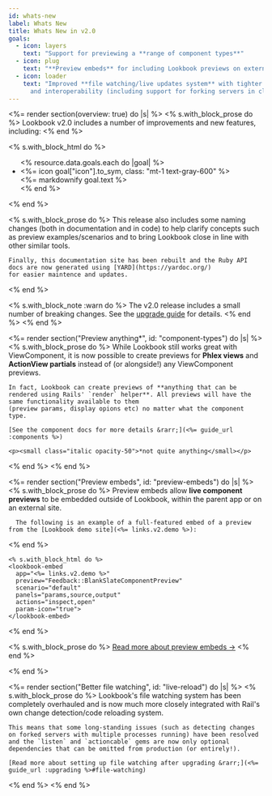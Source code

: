 ```yaml
---
id: whats-new
label: Whats New
title: Whats New in v2.0
goals: 
  - icon: layers
    text: "Support for previewing a **range of component types**"
  - icon: plug
    text: "**Preview embeds** for including Lookbook previews on external sites"
  - icon: loader
    text: "Improved **file watching/live updates system** with tighter Rails integration to improve reliability
      and interoperability (including support for forking servers in clustered mode)"
---
```


<%= render section(overview: true) do |s| %>
  <% s.with_block_prose do %>
    Lookbook v2.0 includes a number of improvements and new features, including:
  <% end %>

  <% s.with_block_html do %>
    <ul class="space-y-4 pl-4">
      <% resource.data.goals.each do |goal| %>
        <li class="flex items-start">
          <div class="flex-none mr-3">
            <%= icon goal["icon"].to_sym, class: "mt-1 text-gray-600" %>
          </div>
          <div>
            <%= markdownify goal.text %>
          </div>
        </li>
      <% end %>
    </ul>
  <% end %>

  <% s.with_block_prose do %>
    This release also includes some naming changes (both in documentation and in code) to help clarify concepts such as preview examples/scenarios
    and to bring Lookbook close in line with other similar tools.

    Finally, this documentation site has been rebuilt and the Ruby API docs are now generated using [YARD](https://yardoc.org/)
    for easier maintence and updates.
  <% end %>

  <% s.with_block_note :warn do %>
    The v2.0 release includes a small number of breaking changes. See the [upgrade guide](<%= guide_url :upgrading %>) for details.
  <% end %>
<% end %>

<%= render section("Preview anything*", id: "component-types") do |s| %>
  <% s.with_block_prose do %>
    While Lookbook still works great with ViewComponent, it is now possible to create previews for **Phlex views** and **ActionView partials** instead of (or alongside!)
    any ViewComponent previews.

    In fact, Lookbook can create previews of **anything that can be rendered using Rails' `render` helper**. All previews will have the same functionality available to them
    (preview params, display opions etc) no matter what the component type.

    [See the component docs for more details &rarr;](<%= guide_url :components %>)

    <p><small class="italic opacity-50">*not quite anything</small></p>
  <% end %>
<% end %>

<%= render section("Preview embeds", id: "preview-embeds") do |s| %>
  <% s.with_block_prose do %>
      Preview embeds allow **live component previews** to be embedded outside of Lookbook, within the parent app or on an external site.

      The following is an example of a full-featured embed of a preview from the [Lookbook demo site](<%= links.v2.demo %>):      
  <% end %>

    <% s.with_block_html do %>
    <lookbook-embed
      app="<%= links.v2.demo %>"
      preview="Feedback::BlankSlateComponentPreview"
      scenario="default"
      panels="params,source,output"
      actions="inspect,open"
      param-icon="true">
    </lookbook-embed>
  <% end %>

  <% s.with_block_prose do %>
    [Read more about preview embeds &rarr;](<%= guide_url :embeds %>)
  <% end %>
  
<% end %>


<%= render section("Better file watching", id: "live-reload") do |s| %>
  <% s.with_block_prose do %>
    Lookbook's file watching system has been completely overhauled and is now much more closely integrated
    with Rail's own change detection/code reloading system.

    This means that some long-standing issues (such as detecting changes on forked servers with multiple processes running) have been resolved
    and the `listen` and `actioncable` gems are now only optional dependencies that can be omitted from production (or entirely!).

    [Read more about setting up file watching after upgrading &rarr;](<%= guide_url :upgrading %>#file-watching)
  <% end %>
<% end %>

